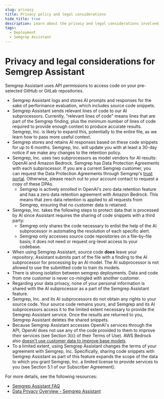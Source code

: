 ```yaml
---
slug: privacy
title: Privacy policy and legal considerations
hide_title: true
description: Learn about the privacy and legal considerations involved when using Semgrep Assistant.
tags:
  - Deployment
  - Semgrep Assistant
---
```


# Privacy and legal considerations for Semgrep Assistant

Semgrep Assistant uses API permissions to access code on your pre-selected GitHub or GitLab repositories.

* Semgrep Assistant logs and stores AI prompts and responses for the sake of performance evaluation, which includes source code snippets.
* Semgrep Assistant sends relevant lines of code to our AI subprocessors. Currently, "relevant lines of code" means lines that are part of the Semgrep finding, plus the minimum number of lines of code required to provide enough context to produce accurate results. Semgrep, Inc. is likely to expand this, potentially to the entire file, as we learn how to pass more useful context.
* Semgrep stores and retains AI responses based on these code snippets for up to 6 months. Semgrep, Inc. will update you with at least a 30-day notice if we make any changes to the retention policy.<!-- markdown-link-check-disable -->
* Semgrep, Inc. uses two subprocessors as model vendors for AI results: OpenAI and Amazon Bedrock. Semgrep has Data Protection Agreements with each subprocessor. If you are a current Semgrep customer, you can request the Data Protection Agreements through Semgrep's [trust portal](https://trust.semgrep.dev). Otherwise, please reach out to your account contact to request a copy of these DPAs.
  * Semgrep is actively enrolled in OpenAI's zero data retention feature and has a zero data retention agreement with Amazon Bedrock. This means that zero data retention is applied to all requests from Semgrep, ensuring that no customer data is retained.
* Semgrep, Inc. takes the following steps to protect data that is processed by AI since Assistant requires the sharing of code snippets with a third party:
  * Semgrep only shares the code necessary to enlist the help of the AI subprocessor in automating the resolution of each specific alert.
  * Semgrep only accesses source code repositories on a file-by-file basis; it does not need or request org-level access to your codebase.
* When using Semgrep Assistant, source code **does** leave your repository; Assistant submits part of the file with a finding to the AI subprocessor for processing by an AI model. The AI subprocessor is not allowed to use the submitted code to train its models.
* There is strong isolation between semgrep deployments. Data and code from one customer is never co-mingled with another customer.
* Regarding your data privacy, none of your personal information is shared with the AI subprocessor as a part of the Semgrep Assistant feature.
* Semgrep, Inc. and its AI subprocessors do not obtain any rights to your source code. Your source code remains yours, and Semgrep and its AI subprocessors access it to the limited extent necessary to provide the Semgrep Assistant service. Once the results are returned to you, Semgrep Assistant deletes the shared snippets.
* Because Semgrep Assistant accesses OpenAI's services through the API, OpenAI does not use any of the code provided to them to improve their services (see Section 3(c) of their Terms of Use). AWS Bedrock also [doesn't use customer data to improve base models](https://aws.amazon.com/bedrock/security-compliance/).
* To a limited extent, using Semgrep Assistant changes the terms of your agreement with Semgrep, Inc. Specifically, sharing code snippets with Semgrep Assistant as part of this feature expands the scope of the data to which you grant Semgrep, Inc. a limited license to provide services to you (see Section 5.1 of our Subscriber Agreement).

For more details, see the following resources:

- [Semgrep Assistant FAQ](https://get.semgrep.dev/assistant)
- [<i class="fas fa-external-link fa-xs"></i> Data Privacy Overview - Semgrep Assistant](https://drive.google.com/file/d/19a9m67TS4lRaRusMmsNlIjttTY5b1lEf/view)
